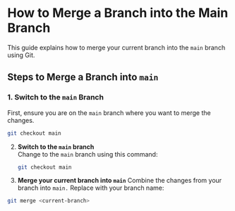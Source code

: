 # How to Merge a Branch into the Main Branch

This guide explains how to merge your current branch into the `main` branch using Git.

## Steps to Merge a Branch into `main`

### 1. Switch to the `main` Branch
First, ensure you are on the `main` branch where you want to merge the changes.


```bash
git checkout main
```

2. **Switch to the `main` branch**  
   Change to the `main` branch using this command:  
   ```bash
   git checkout main
   ```

3. **Merge your current branch into `main`**
Combine the changes from your branch into `main.` Replace  with your branch name:
```bash
git merge <current-branch>
